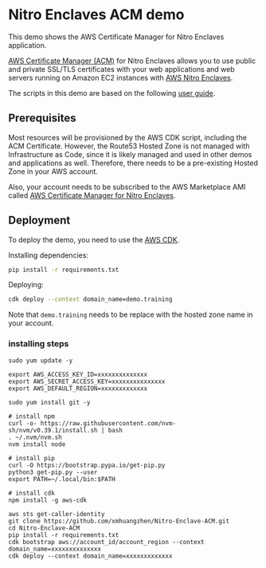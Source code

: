 # Nitro Enclaves ACM demo

This demo shows the AWS Certificate Manager for Nitro Enclaves application.

[AWS Certificate Manager (ACM)](https://aws.amazon.com/certificate-manager/) for Nitro Enclaves allows you to use public and private SSL/TLS certificates with your web applications and web servers running on Amazon EC2 instances with [AWS Nitro Enclaves](https://aws.amazon.com/ec2/nitro/nitro-enclaves/).

The scripts in this demo are based on the following [user guide]( https://docs.aws.amazon.com/enclaves/latest/user/nitro-enclave-refapp.html).

## Prerequisites

Most resources will be provisioned by the AWS CDK script, including the ACM Certificate. However, the Route53 Hosted Zone is not managed with Infrastructure as Code, since it is likely managed and used in other demos and applications as well. Therefore, there needs to be a pre-existing Hosted Zone in your AWS account.

Also, your account needs to be subscribed to the AWS Marketplace AMI called [AWS Certificate Manager for Nitro Enclaves](https://aws.amazon.com/marketplace/server/configuration?productId=3f5ee4f8-1439-4bce-ac57-e794a4ca82f9&ref_=psb_cfg_continue).

## Deployment

To deploy the demo, you need to use the [AWS CDK](https://aws.amazon.com/cdk/).

Installing dependencies:

```sh
pip install -r requirements.txt
```

Deploying:

```sh
cdk deploy --context domain_name=demo.training
```

Note that `demo.training` needs to be replace with the hosted zone name in your account.


### installing steps

```git
sudo yum update -y

export AWS_ACCESS_KEY_ID=xxxxxxxxxxxxxx
export AWS_SECRET_ACCESS_KEY=xxxxxxxxxxxxxxx
export AWS_DEFAULT_REGION=xxxxxxxxxxxxx

sudo yum install git -y

# install npm
curl -o- https://raw.githubusercontent.com/nvm-sh/nvm/v0.39.1/install.sh | bash
. ~/.nvm/nvm.sh
nvm install node

# install pip
curl -O https://bootstrap.pypa.io/get-pip.py
python3 get-pip.py --user
export PATH=~/.local/bin:$PATH

# install cdk
npm install -g aws-cdk

aws sts get-caller-identity
git clone https://github.com/xmhuangzhen/Nitro-Enclave-ACM.git
cd Nitro-Enclave-ACM
pip install -r requirements.txt
cdk bootstrap aws://account_id/account_region --context domain_name=xxxxxxxxxxxxxx
cdk deploy --context domain_name=xxxxxxxxxxxxx
```